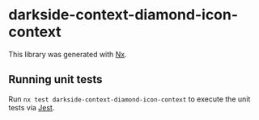 # darkside-context-diamond-icon-context

This library was generated with [Nx](https://nx.dev).

## Running unit tests

Run `nx test darkside-context-diamond-icon-context` to execute the unit tests via [Jest](https://jestjs.io).
